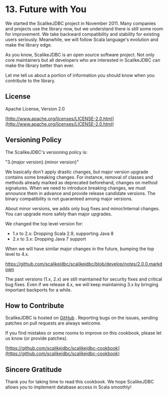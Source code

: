 # 13. Future with You

We started the ScalikeJDBC project in November 2011. Many companies and projects use the library now, but we understand there is still some room for improvement. 
We take backward compatibility and stability for existing users seriously. Meanwhile, we will follow Scala language's evolution and make the library edge.

As you know, ScalikeJDBC is an open source software project. Not only core maintainers but all developers who are interested in ScalikeJDBC can make the library better than ever.

Let me tell us about a portion of information you should know when you contribute to the library.


## License

Apache License, Version 2.0

[http://www.apache.org/licenses/LICENSE-2.0.html](http://www.apache.org/licenses/LICENSE-2.0.html)


## Versioning Policy

The ScalikeJDBC's versioning policy is:

"3.{major version}.{minor version}"

We basically don't apply drastic changes, but major version upgrade contains some breaking changes.
For instance, removal of classes and methods already marked as deprecated beforehand, changes on method signatures. When we need to introduce breaking changes, we must announce them in advance and provide release candidate versions.
The binary compatibility is not guaranteed among major versions.

About minor versions, we adds only bug fixes and minor/internal changes. You can upgrade more safely than major upgrades.

We changed the top level version for:

- 1.x to 2.x: Dropping Scala 2.9, supporting Java 8
- 2.x to 3.x: Dropping Java 7 support

When we will have similar major changes in the future, bumping the top level to 4.x.

https://github.com/scalikejdbc/scalikejdbc/blob/develop/notes/2.0.0.markdown

The past versions (1.x, 2.x) are still maintained for security fixes and critical bug fixes. Even if we release 4.x, we will keep maintaining 3.x by bringing important backports for a while.

## How to Contribute

ScalikeJDBC is hosted on [GitHub](http://github.com/scalikejdbc/scalikejdbc) . Reporting bugs on the issues, sending patches on pull requests are always welcome.

If you find mistakes or some rooms to improve on this cookbook, please let us know (or provide patches).

[https://github.com/scalikejdbc/scalikejdbc-cookbook](https://github.com/scalikejdbc/scalikejdbc-cookbook)


## Sincere Gratitude

Thank you for taking time to read this cookbook. We hope ScalikeJDBC allows you to implement database access in Scala smoothly!

